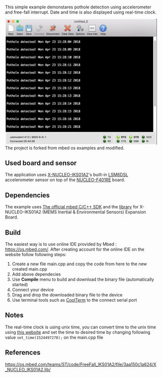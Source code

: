 This simple example demonstares pothole detection using accelerometer and free-fall interrupt. Date and time is also displayed using real-time clock.
<center><img src="potholedetection.png" width="500px" /></center>
The project is forked from mbed os examples and modified.

## Used board and sensor
 The application uses [X-NUCLEO-IKS01A2](http://www.st.com/en/ecosystems/x-nucleo-iks01a2.html)'s built-in [LSM6DSL](http://www.st.com/en/mems-and-sensors/lsm6dsl.html) accelerometer sensor on top of the [NUCLEO-F401RE](http://www.st.com/en/ecosystems/x-nucleo-iks01a2.html) board.

## Dependencies
The example uses [The official mbed C/C++ SDK](https://os.mbed.com/users/mbed_official/code/mbed/) and the [library](https://os.mbed.com/teams/ST/code/X_NUCLEO_IKS01A2/) for  X-NUCLEO-IKS01A2 (MEMS Inertial & Environmental Sensors) Expansion Board.

## Build
The easiest way is to use online IDE provided by Mbed : https://os.mbed.com/. 
After creating account for the online IDE on the website follow following steps:
1. Create a new file main.cpp and copy the code from here to the new created main.cpp
2. Add above dependecies
3. Use **Compile** menu to build and download the binary file (automatically started)
4. Connect your device
5. Drag and drop the downloaded binary file to the device
6. Use terminal tools such as [CoolTerm](http://freeware.the-meiers.org/) to the connect serial port 

## Notes
The real-time clock is using unix time, you can convert time to the unix time using [this website](https://www.epochconverter.com/) and set the time to desired time by changing following value ``set_time(1524497278);`` on the main.cpp file

## References
https://os.mbed.com/teams/ST/code/FreeFall_IKS01A2/file/3aa150c1a624/X_NUCLEO_IKS01A2.lib/





